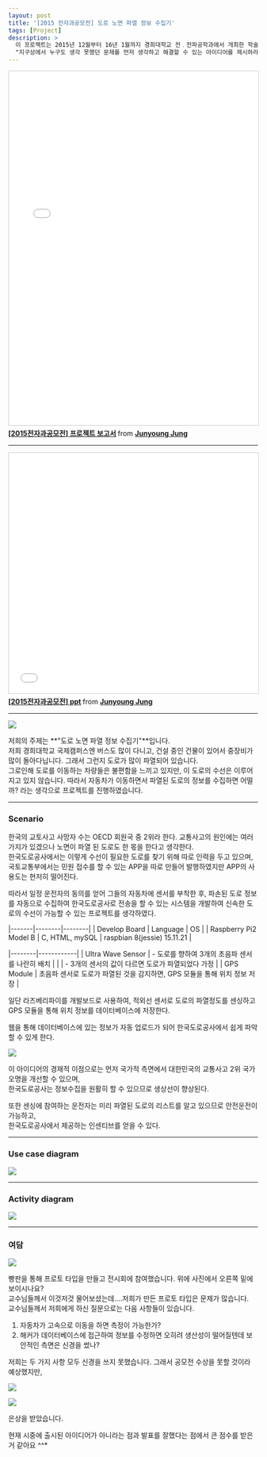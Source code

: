 ```yaml
---
layout: post
title: '[2015 전자과공모전] 도로 노면 파열 정보 수집기'
tags: [Project]
description: >
  이 프로젝트는 2015년 12월부터 16년 1월까지 경희대학교 전﹒전파공학과에서 개최한 학술대회에 제출했던 프로젝트입니다.  
  "지구상에서 누구도 생각 못했던 문제를 먼저 생각하고 해결할 수 있는 아이디어를 제시하라"라는 광범위한 주제의 학술대회에서 저는 [동아리 친구](https://www.facebook.com/jongryeol.oh.1?fref=pb&hc_location=friends_tab&pnref=friends.all)와 함께 참여를 했습니다.
---
```



<iframe src="//www.slideshare.net/slideshow/embed_code/key/lDCQZAsuWOWDsy" width="668" height="714" frameborder="0" marginwidth="0" marginheight="0" scrolling="no" style="border:1px solid #CCC; border-width:1px; margin-bottom:5px; max-width: 100%;" allowfullscreen> </iframe> <div style="margin-bottom:5px"> <strong> <a href="//www.slideshare.net/JunyoungJung8/2015-69803907" title="[2015전자과공모전] 프로젝트 보고서" target="_blank">[2015전자과공모전] 프로젝트 보고서</a> </strong> from <strong><a target="_blank" href="//www.slideshare.net/JunyoungJung8">Junyoung Jung</a></strong> </div>

***

<iframe src="//www.slideshare.net/slideshow/embed_code/key/prxtPyk79tHzCd" width="595" height="485" frameborder="0" marginwidth="0" marginheight="0" scrolling="no" style="border:1px solid #CCC; border-width:1px; margin-bottom:5px; max-width: 100%;" allowfullscreen> </iframe> <div style="margin-bottom:5px"> <strong> <a href="//www.slideshare.net/JunyoungJung8/2015-ppt-69803906" title="[2015전자과공모전] ppt" target="_blank">[2015전자과공모전] ppt</a> </strong> from <strong><a target="_blank" href="//www.slideshare.net/JunyoungJung8">Junyoung Jung</a></strong> </div>

***

![](/public/img/project/khuee-1.png)  

저희의 주제는 **"도로 노면 파열 정보 수집기"**입니다.  
저희 경희대학교 국제캠퍼스엔 버스도 많이 다니고, 건설 중인 건물이 있어서 중장비가 많이 돌아다닙니다. 그래서 그런지 도로가 많이 파열되어 있습니다.  
그로인해 도로를 이동하는 차량들은 불편함을 느끼고 있지만, 이 도로의 수선은 이루어지고 있지 않습니다. 따라서 자동차가 이동하면서 파열된 도로의 정보를 수집하면 어떨까? 라는 생각으로 프로젝트를 진행하였습니다.  

***

### Scenario  

한국의 교토사고 사망자 수는 OECD 회원국 중 2위라 한다.  교통사고의 원인에는 여러가지가 있겠으나 노면이 파열 된 도로도 한 몫을 한다고 생각한다.  
한국도로공사에서는 이렇게 수선이 필요한 도로를 찾기 위해 따로 인력을 두고 있으며, 국토교통부에서는 민원 접수를 할 수 있는 APP을 따로 만들어 발행하였지만 APP의 사용도는 현저히 떨어진다.  

따라서 일정 운전자의 동의를 얻어 그들의 자동차에 센서를 부착한 후, 파손된 도로 정보를 자동으로 수집하여 한국도로공사로 전송을 할 수 있는 시스템을 개발하여 신속한 도로의 수선이 가능할 수 있는 프로젝트를 생각하였다.  

|-------|--------|--------|
| Develop Board | Language | OS |
| Raspberry Pi2 Model B | C, HTML, mySQL | raspbian 8(jessie) 15.11.21 |

|--------|------------|
| Ultra Wave Sensor | - 도로를 향하여 3개의 초음파 센서를 나란히 배치 |
|              | - 3개의 센서의 값이 다르면 도로가 파열되었다 가정 |
| GPS Module | 초음파 센서로 도로가 파열된 것을 감지하면, GPS 모듈을 통해 위치 정보 저장 |  

일단 라즈베리파이를 개발보드로 사용하여, 적외선 센서로 도로의 파열정도를 센싱하고 GPS 모듈을 통해 위치 정보를 데이터베이스에 저장한다.  

웹을 통해 데이터베이스에 있는 정보가 자동 업로드가 되어 한국도로공사에서 쉽게 파악할 수 있게 한다.  

![](/public/img/project/khuee-2.png)  

이 아이디어의 경재적 이점으로는 먼저 국가적 측면에서 대한민국의 교통사고 2위 국가 오명을 개선할 수 있으며,  
한국도로공사는 정보수집을 원활히 할 수 있으므로 생상선이 향상된다.  

또한 센싱에 참여하는 운전자는 미리 파열된 도로의 리스트를 알고 있으므로 안전운전이 가능하고,  
한국도로공사에서 제공하는 인센티브를 얻을 수 있다.  

***

### Use case diagram

![](/public/img/project/khuee-3.png)

***

### Activity diagram

![](/public/img/project/khuee-4.png)  

***

### 여담

![](/public/img/project/khuee-5.jpg)   

빵판을 통해 프로토 타입을 만들고 전시회에 참여했습니다. 위에 사진에서 오른쪽 밑에 보이시나요?  
교수님들께서 이것저것 물어보셨는데....저희가 만든 프로토 타입은 문제가 많습니다.  
교수님들께서 저희에게 하신 질문으로는 다음 사항들이 있습니다.

1. 자동차가 고속으로 이동을 하면 측정이 가능한가?
2. 해커가 데이터베이스에 접근하여 정보를 수정하면 오히려 생산성이 떨어질텐데 보안적인 측면은 신경을 썼나?

저희는 두 가지 사항 모두 신경을 쓰지 못했습니다. 그래서 공모전 수상을 못할 것이라 예상했지만,  

![](/public/img/project/khuee-6.jpg)  

![](/public/img/project/khuee-7.jpg)  

은상을 받았습니다.  

현재 시중에 출시된 아이디어가 아니라는 점과 발표를 잘했다는 점에서 큰 점수를 받은거 같아요 ^^*  

